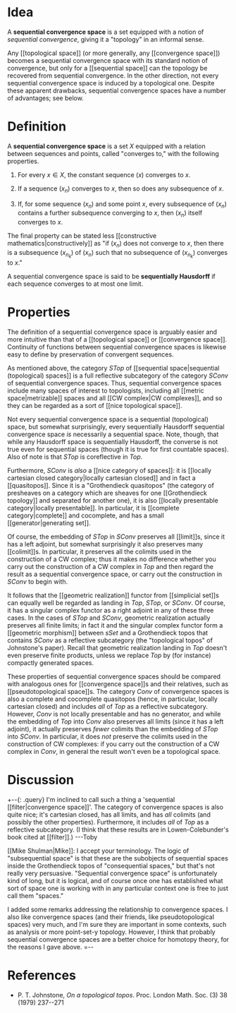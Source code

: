 # Idea

A **sequential convergence space** is a set equipped with a notion of _sequential convergence_, giving it a "topology" in an informal sense.

Any [[topological space]] (or more generally, any [[convergence space]]) becomes a sequential convergence space with its standard notion of convergence, but only for a [[sequential space]] can the topology be recovered from sequential convergence.  In the other direction, not every sequential convergence space is induced by a topological one.  Despite these apparent drawbacks, sequential convergence spaces have a number of advantages; see below.


# Definition

A **sequential convergence space** is a set $X$ equipped with a relation between sequences and points, called "converges to," with the following properties.

1. For every $x\in X$, the constant sequence $(x)$ converges to $x$.

1. If a sequence $(x_n)$ converges to $x$, then so does any subsequence of $x$.

1. If, for some sequence $(x_n)$ and some point $x$, every subsequence of $(x_n)$ contains a further subsequence converging to $x$, then $(x_n)$ itself converges to $x$.

The final property can be stated less [[constructive mathematics|constructively]] as "if $(x_n)$ does not converge to $x$, then there is a subsequence $(x_{n_k})$ of $(x_n)$ such that no subsequence of $(x_{n_k})$ converges to $x$."

A sequential convergence space is said to be **sequentially Hausdorff** if each sequence converges to at most one limit.


# Properties

The definition of a sequential convergence space is arguably easier and more intuitive than that of a [[topological space]] or [[convergence space]].  Continuity of functions between sequential convergence spaces is likewise easy to define by preservation of convergent sequences.

As mentioned above, the category $STop$ of [[sequential space|sequential (topological) spaces]] is a full reflective subcategory of the category $SConv$ of sequential convergence spaces. Thus, sequential convergence spaces include many spaces of interest to topologists, including all [[metric space|metrizable]] spaces and all [[CW complex|CW complexes]], and so they can be regarded as a sort of [[nice topological space]].

Not every sequential convergence space is a sequential (topological) space, but somewhat surprisingly, every sequentially Hausdorff sequential convergence space _is_ necessarily a sequential space. Note, though, that while any Hausdorff space is sequentially Hausdorff, the converse is not true even for sequential spaces (though it is true for first countable spaces).  Also of note is that $STop$ is coreflective in $Top$.

Furthermore, $SConv$ is _also_ a [[nice category of spaces]]: it is [[locally cartesian closed category|locally cartesian closed]] and in fact a [[quasitopos]].    Since it is a "Grothendieck quasitopos" (the category of presheaves on a category which are sheaves for one [[Grothendieck topology]] and separated for another one), it is also [[locally presentable category|locally presentable]].  In particular, it is [[complete category|complete]] and cocomplete, and has a small [[generator|generating set]].

Of course, the embedding of $STop$ in $SConv$ preserves all [[limit]]s, since it has a left adjoint, but somewhat surprisingly it also preserves many [[colimit]]s.  In particular, it preserves all the colimits used in the construction of a CW complex; thus it makes no difference whether you carry out the construction of a CW complex in $Top$ and then regard the result as a sequential convergence space, or carry out the construction in $SConv$ to begin with.

It follows that the [[geometric realization]] functor from [[simplicial set]]s can equally well be regarded as landing in $Top$, $STop$, or $SConv$.  Of course, it has a singular complex functor as a right adjoint in any of these three cases.  In the cases of $STop$ and $SConv$, geometric realization actually preserves all finite limits; in fact it and the singular complex functor form a [[geometric morphism]] between $sSet$ and a Grothendieck topos that contains $SConv$ as a reflective subcategory (the "topological topos" of Johnstone's paper).  Recall that geometric realization landing in $Top$ doesn't even preserve finite products, unless we replace $Top$ by (for instance) compactly generated spaces.

These properties of sequential convergence spaces should be compared with analogous ones for [[convergence space]]s and their relatives, such as [[pseudotopological space]]s.  The category $Conv$ of convergence spaces is also a complete and cocomplete quasitopos (hence, in particular, locally cartesian closed) and includes *all* of $Top$ as a reflective subcategory.  However, $Conv$ is not locally presentable and has no generator, and while the embedding of $Top$ into $Conv$ also preserves all limits (since it has a left adjoint), it actually preserves _fewer_ colimits than the embedding of $STop$ into $SConv$.  In particular, it does _not_ preserve the colimits used in the construction of CW complexes: if you carry out the construction of a CW complex in $Conv$, in general the result won't even be a topological space.


# Discussion

+--{: .query}
I\'m inclined to call such a thing a 'sequential [[filter|convergence space]]'.  The category of convergence spaces is also quite nice; it\'s cartesian closed, has all limits, and has *all* colimits (and possibly the other properties).  Furthermore, it includes *all* of $Top$ as a reflective subcategory.  (I think that these results are in Lowen-Colebunder\'s book cited at [[filter]].)  ---Toby

[[Mike Shulman|Mike]]: I accept your terminology.  The logic of "subsequential space" is that these are the subobjects of sequential spaces inside the Grothendieck topos of "consequential spaces," but that's not really very persuasive.  "Sequential convergence space" is unfortunately kind of long, but it is logical, and of course once one has established what sort of space one is working with in any particular context one is free to just call them "spaces."

I added some remarks addressing the relationship to convergence spaces.  I also like convergence spaces (and their friends, like pseudotopological spaces) very much, and I'm sure they are important in some contexts, such as analysis or more point-set-y topology.   However, I think that probably sequential convergence spaces are a better choice for homotopy theory, for the reasons I gave above.
=--


# References

* P. T. Johnstone, _On a topological topos_.  Proc. London Math. Soc. (3) 38 (1979) 237--271
